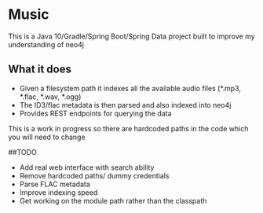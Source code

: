 # Music

This is a Java 10/Gradle/Spring Boot/Spring Data project built to improve my understanding of neo4j

## What it does

- Given a filesystem path it indexes all the available audio files (*.mp3, *.flac, *.wav, *.ogg)
- The ID3/flac metadata is then parsed and also indexed into neo4j
- Provides REST endpoints for querying the data

This is a work in progress so there are hardcoded paths in the code which you will need to change

##TODO

- Add real web interface with search ability
- Remove hardcoded paths/ dummy credentials
- Parse FLAC metadata
- Improve indexing speed
- Get working on the module path rather than the classpath